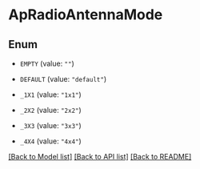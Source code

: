 # ApRadioAntennaMode

## Enum


* `EMPTY` (value: `""`)

* `DEFAULT` (value: `"default"`)

* `_1X1` (value: `"1x1"`)

* `_2X2` (value: `"2x2"`)

* `_3X3` (value: `"3x3"`)

* `_4X4` (value: `"4x4"`)


[[Back to Model list]](../README.md#documentation-for-models) [[Back to API list]](../README.md#documentation-for-api-endpoints) [[Back to README]](../README.md)


